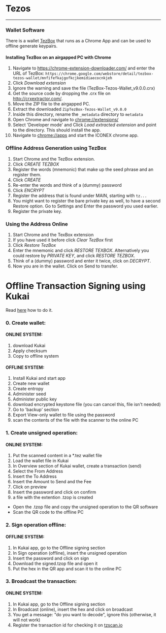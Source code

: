 # Tezos
---
### Wallet Software

There is a wallet [TezBox](<https://chrome.google.com/webstore/detail/tezbox-tezos-wallet/mnfifefkajgofkcjkemidiaecocnkjeh>) that runs as a Chrome App and can be used to offline generate keypairs. 

#### Installing TezBox on an airgapped PC with Chrome 

1. Navigate to <https://chrome-extension-downloader.com/> and enter the URL of TezBox: `https://chrome.google.com/webstore/detail/tezbox-tezos-wallet/mnfifefkajgofkcjkemidiaecocnkjeh`
2. Click *Download extension*
3. Ignore the warning and save the file (TezBox-Tezos-Wallet_v9.0.0.crx)
4. Get the source code by dropping the .crx file on <http://crxextractor.com/>. 
5. Move the ZIP file to the airgapped PC.
5. Extract the downloaded `ZipTezBox-Tezos-Wallet_v9.0.0`
7. Inside this directory, rename the `_metadata` directory to `metadata`
8. Open Chrome and navigate to <chrome://extensions/>
8. Select 'Developer mode' and Click *Load extracted extension* and point to the directory. This should install the app.
9. Navigate to <chrome://apps> and start the ICONEX chrome app.

### Offline Address Generation using TezBox

1. Start Chrome and the TezBox extension.
2. Click *CREATE TEZBOX*
3. Register the words (mnemonic) that make up the seed phrase and an register them.
4. Click *CREATE*
5. Re-enter the words and think of a (dummy) password
6. Click *ENCRYPT*
7. Register the address that is found under MAIN, starting with `tz...`
8. You might want to register the bare private key as well, to have a second Restore option. Go to Settings and Enter the password you used earlier.
9. Register the private key.

### Using the Address Online
1. Start Chrome and the TexBox extension
2. If you have used it before click *Clear TezBox* first
3. Click *Restore TezBox*
4. Enter the mnemonic and click *RESTORE TEXBOX*. Alternatively you could restore by *PRIVATE KEY*, and click *RESTORE TEZBOX*.
5. Think of a (dummy) password and enter it twice, click on *DECRYPT*.
6. Now you are in the wallet. Click on Send to transfer.

# Offline Transaction Signing using Kukai
Read [here](https://medium.com/@KukaiWallet/setting-up-an-offline-wallet-with-kukai-6a6ca5cd6a36) how to do it.

### 0. Create wallet:

#### ONLINE SYSTEM:
1. download Kukai
1. Apply checksum
1. Copy to offline system

#### OFFLINE SYSTEM:
1. Install Kukai and start app
1. Create new wallet
1. Create entropy
1. Administer seed
1. Administer public key
1. download encrypted keystone file (you can cancel this, file isn't needed)
1. Go to 'backup' section
1. Export View-only wallet to file using the password
1. scan the contents of the file with the scanner to the online PC

### 1. Create unsigned operation:
#### ONLINE SYSTEM:
1. Put the scanned content in a *.tez wallet file
1. Load the wallet file in Kukai
1. In Overview section of Kukai wallet, create a transaction (send)
1. Select the From Address
1. Insert the To Address
1. Insert the Amount to Send and the Fee
1. Click on preview
1. Insert the password and click on confirm
1. a file with the extention .tzop is created
- Open the .tzop file and copy the unsigned operation to the QR software
- Scan the QR code to the offline PC

### 2. Sign operation offline:
#### OFFLINE SYSTEM:
1. In Kukai app, go to the Offline signing section
1. In Sign operation (offline), insert the unsigned operation
1. Insert the password and click on sign
1. Download the signed.tzop file and open it
1. Put the hex in the QR app and scan it to the online PC

### 3. Broadcast the transaction:
#### ONLINE SYSTEM:
1. In Kukai app, go to the Offline signing section
1. In Broadcast (online), insert the hex and click on broadcast
1. You get a message: "do you want to decode", ignore this (otherwise, it will not work)
2. Register the transaction id for checking it on [tzscan.io](<tzscan.io>)



